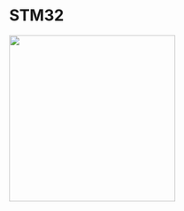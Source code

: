 # STM32
<img src="https://user-images.githubusercontent.com/115202113/272807060-44455d33-c3f9-4b4e-9263-ee0a05789dbd.jpg" height="300">
